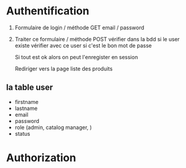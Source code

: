 # Authentification

1. Formulaire de login / méthode GET
    email / password

1. Traiter ce formulaire / méthode POST
    vérifier dans la bdd si le user existe 
    vérifier avec ce user si c'est le bon mot de passe

    Si tout est ok alors on peut l'enregister en session

    Rediriger vers la page liste des produits

## la table user

* firstname
* lastname
* email
* password 
* role (admin, catalog manager, )
* status



# Authorization
